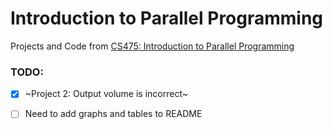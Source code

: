 # Introduction to Parallel Programming

Projects and Code from [CS475: Introduction to Parallel Programming](https://ecampus.oregonstate.edu/soc/ecatalog/ecoursedetail.htm?subject=CS&coursenumber=475)

### TODO:

 - [x] ~Project 2: Output volume is incorrect~  
 - [ ] Need to add graphs and tables to README

